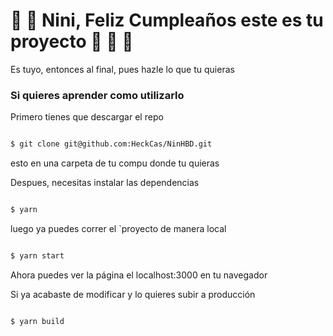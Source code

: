 # 🎉 🥳 Nini, Feliz Cumpleaños este es tu proyecto 🎊 🎁 🎂

Es tuyo, entonces al final, pues hazle lo que tu quieras

### Si quieres aprender como utilizarlo 

Primero tienes que descargar el repo

```bash

$ git clone git@github.com:HeckCas/NinHBD.git

```

esto en una carpeta de tu compu donde tu quieras

Despues, necesitas instalar las dependencias

```bash

$ yarn

```

luego ya puedes correr el `proyecto de manera local

```bash

$ yarn start

```

Ahora puedes ver la página el localhost:3000 en tu navegador

Si ya acabaste de modificar y lo quieres subir a producción

```bash

$ yarn build

```
